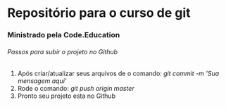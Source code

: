 # Repositório para o curso de git

### **Ministrado pela Code.Education**

###### Passos para subir o projeto no Github

1. Após criar/atualizar seus arquivos de o comando: *git commit -m 'Sua mensagem aqui'*
2. Rode o comando: *git push origin master*
3. Pronto seu projeto esta no Github




